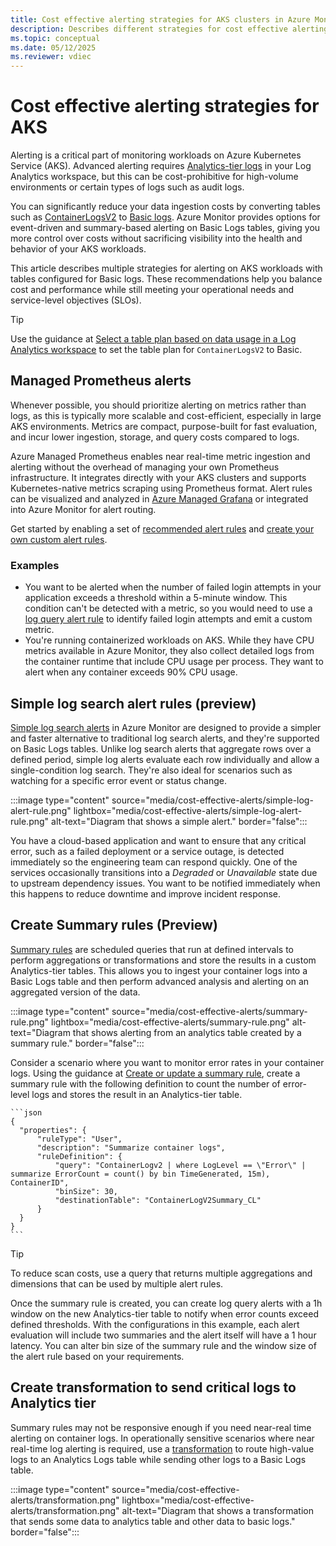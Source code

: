 ```yaml
---
title: Cost effective alerting strategies for AKS clusters in Azure Monitor 
description: Describes different strategies for cost effective alerting from AKS clusters in Azure Monitor.
ms.topic: conceptual
ms.date: 05/12/2025
ms.reviewer: vdiec
---
```


# Cost effective alerting strategies for AKS

Alerting is a critical part of monitoring workloads on Azure Kubernetes Service (AKS). Advanced alerting requires [Analytics-tier logs](../logs/data-platform-logs.md#table-plans) in your Log Analytics workspace, but this can be cost-prohibitive for high-volume environments or certain types of logs such as audit logs. 

You can significantly reduce your data ingestion costs by converting tables such as [ContainerLogsV2](../logs/data-platform-logs.md#table-plans) to [Basic logs](../logs/data-platform-logs.md#table-plans). Azure Monitor provides options for event-driven and summary-based alerting on Basic Logs tables, giving you more control over costs without sacrificing visibility into the health and behavior of your AKS workloads.

This article describes multiple strategies for alerting on AKS workloads with tables configured for Basic logs. These recommendations help you balance cost and performance while still meeting your operational needs and service-level objectives (SLOs). 


> [!TIP]
> Use the guidance at [Select a table plan based on data usage in a Log Analytics workspace](../logs/logs-table-plans.md) to set the table plan for `ContainerLogsV2` to Basic.

## Managed Prometheus alerts

Whenever possible, you should prioritize alerting on metrics rather than logs, as this is typically more scalable and cost-efficient, especially in large AKS environments. Metrics are compact, purpose-built for fast evaluation, and incur lower ingestion, storage, and query costs compared to logs.

Azure Managed Prometheus enables near real-time metric ingestion and alerting without the overhead of managing your own Prometheus infrastructure. It integrates directly with your AKS clusters and supports Kubernetes-native metrics scraping using Prometheus format. Alert rules can be visualized and analyzed in [Azure Managed Grafana](/azure/managed-grafana/overview) or integrated into Azure Monitor for alert routing.

Get started by enabling a set of [recommended alert rules](./kubernetes-metric-alerts.md#enable-recommended-alert-rules) and [create your own custom alert rules](../alerts/prometheus-alerts.md).



### Examples

- You want to be alerted when the number of failed login attempts in your application exceeds a threshold within a 5-minute window. This condition can't be detected with a metric, so you would need to use a [log query alert rule]() to identify failed login attempts and emit a custom metric.
- You're running containerized workloads on AKS. While they have CPU metrics available in Azure Monitor, they also collect detailed logs from the container runtime that include CPU usage per process. They want to alert when any container exceeds 90% CPU usage.


## Simple log search alert rules (preview)

[Simple log search alerts](../alerts/alerts-types.md#simple-log-search-alerts) in Azure Monitor are designed to provide a simpler and faster alternative to traditional log search alerts, and they're supported on Basic Logs tables. Unlike log search alerts that aggregate rows over a defined period, simple log alerts evaluate each row individually and allow a single-condition log search. They're also ideal for scenarios such as watching for a specific error event or status change.

:::image type="content" source="media/cost-effective-alerts/simple-log-alert-rule.png" lightbox="media/cost-effective-alerts/simple-log-alert-rule.png" alt-text="Diagram that shows a simple alert." border="false":::

You have a cloud-based application and want to ensure that any critical error, such as a failed deployment or a service outage, is detected immediately so the engineering team can respond quickly. One of the services occasionally transitions into a *Degraded* or *Unavailable* state due to upstream dependency issues. You want to be notified immediately when this happens to reduce downtime and improve incident response.

## Create Summary rules (Preview)
[Summary rules](../logs/summary-rules.md) are scheduled queries that run at defined intervals to perform aggregations or transformations and store the results in a custom Analytics-tier tables. This allows you to ingest your container logs into a Basic Logs table and then perform advanced analysis and alerting on an aggregated version of the data. 

:::image type="content" source="media/cost-effective-alerts/summary-rule.png" lightbox="media/cost-effective-alerts/summary-rule.png" alt-text="Diagram that shows alerting from an analytics table created by a summary rule." border="false":::

Consider a scenario where you want to monitor error rates in your container logs. Using the guidance at [Create or update a summary rule](../logs/summary-rules.md#create-or-update-a-summary-rule), create a summary rule with the following definition to count the number of error-level logs and stores the result in an Analytics-tier table.

    ```json
    {
      "properties": {
          "ruleType": "User",
          "description": "Summarize container logs",
          "ruleDefinition": {
              "query": "ContainerLogv2 | where LogLevel == \"Error\" | summarize ErrorCount = count() by bin TimeGenerated, 15m), ContainerID",
              "binSize": 30,
              "destinationTable": "ContainerLogV2Summary_CL"
          }
      }
    }
    ```

> [!TIP]
> To reduce scan costs, use a query that returns multiple aggregations and dimensions that can be used by multiple alert rules. 

Once the summary rule is created, you can create log query alerts with a 1h window on the new Analytics-tier table to notify when error counts exceed defined thresholds. With the configurations in this example, each alert evaluation will include two summaries and the alert itself will have a 1 hour latency. You can alter bin size of the summary rule and the window size of the alert rule based on your requirements.


## Create transformation to send critical logs to Analytics tier
Summary rules may not be responsive enough if you need near-real time alerting on container logs. In operationally sensitive scenarios where near real-time log alerting is required, use a [transformation](../data-collection/data-collection-transformations-create.md) to route high-value logs to an Analytics Logs table while sending other logs to a Basic Logs table.

:::image type="content" source="media/cost-effective-alerts/transformation.png" lightbox="media/cost-effective-alerts/transformation.png" alt-text="Diagram that shows a transformation that sends some data to analytics table and other data to basic logs." border="false":::